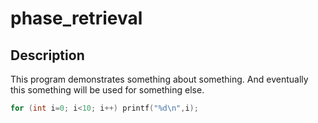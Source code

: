 # phase_retrieval

## Description

This program demonstrates something about something. And eventually this something will be used for something else.

```c++
for (int i=0; i<10; i++) printf("%d\n",i);
```

